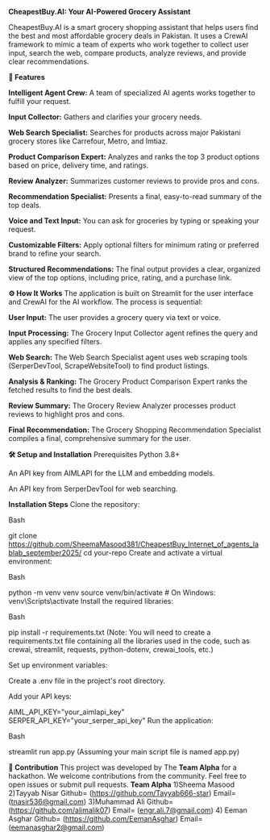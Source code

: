 

**CheapestBuy.AI: Your AI-Powered Grocery Assistant**

CheapestBuy.AI is a smart grocery shopping assistant that helps users find the best and most affordable grocery deals in Pakistan. It uses a CrewAI framework to mimic a team of experts who work together to collect user input, search the web, compare products, analyze reviews, and provide clear recommendations.

**🚀 Features**

**Intelligent Agent Crew:** A team of specialized AI agents works together to fulfill your request.

**Input Collector:** Gathers and clarifies your grocery needs.

**Web Search Specialist:** Searches for products across major Pakistani grocery stores like Carrefour, Metro, and Imtiaz.

**Product Comparison Expert:** Analyzes and ranks the top 3 product options based on price, delivery time, and ratings.

**Review Analyzer:** Summarizes customer reviews to provide pros and cons.

**Recommendation Specialist:** Presents a final, easy-to-read summary of the top deals.

**Voice and Text Input:** You can ask for groceries by typing or speaking your request.

**Customizable Filters:** Apply optional filters for minimum rating or preferred brand to refine your search.

**Structured Recommendations:** The final output provides a clear, organized view of the top options, including price, rating, and a purchase link.

**⚙️ How It Works**
The application is built on Streamlit for the user interface and CrewAI for the AI workflow. The process is sequential:

**User Input:** The user provides a grocery query via text or voice.

**Input Processing:** The Grocery Input Collector agent refines the query and applies any specified filters.

**Web Search:** The Web Search Specialist agent uses web scraping tools (SerperDevTool, ScrapeWebsiteTool) to find product listings.

**Analysis & Ranking:** The Grocery Product Comparison Expert ranks the fetched results to find the best deals.

**Review Summary:** The Grocery Review Analyzer processes product reviews to highlight pros and cons.

**Final Recommendation:** The Grocery Shopping Recommendation Specialist compiles a final, comprehensive summary for the user.

**🛠️ Setup and Installation**
Prerequisites
Python 3.8+

An API key from AIMLAPI for the LLM and embedding models.

An API key from SerperDevTool for web searching.

**Installation Steps**
Clone the repository:

Bash

git clone https://github.com/SheemaMasood381/CheapestBuy_Internet_of_agents_lablab_september2025/
cd your-repo
Create and activate a virtual environment:

Bash

python -m venv venv
source venv/bin/activate  # On Windows: venv\Scripts\activate
Install the required libraries:

Bash

pip install -r requirements.txt
(Note: You will need to create a requirements.txt file containing all the libraries used in the code, such as crewai, streamlit, requests, python-dotenv, crewai_tools, etc.)

Set up environment variables:

Create a .env file in the project's root directory.

Add your API keys:

AIML_API_KEY="your_aimlapi_key"
SERPER_API_KEY="your_serper_api_key"
Run the application:

Bash

streamlit run app.py
(Assuming your main script file is named app.py)

**🤝 Contribution**
This project was developed by The **Team Alpha** for a hackathon. We welcome contributions from the community. Feel free to open issues or submit pull requests.
**Team Alpha**
1)Sheema Masood
2)Tayyab Nisar
Github= (https://github.com/Tayyab666-star)
Email= (tnasir536@gmail.com)
3)Muhammad Ali
Github= (https://github.com/alimalik07)
Email= (engr.ali.7@gmail.com)
4) Eeman Asghar
Github= (https://github.com/EemanAsghar)
Email= (eemanasghar2@gmail.com)


